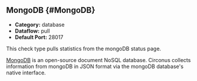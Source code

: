 ## MongoDB {#MongoDB}
 * **Category:** database
 * **Dataflow:** pull
 * **Default Port:** 28017

This check type pulls statistics from the mongoDB status page.

[MongoDB](http://www.mongodb.org/) is an open-source document NoSQL database. Circonus collects information from mongoDB in JSON format via the mongoDB database's native interface.
